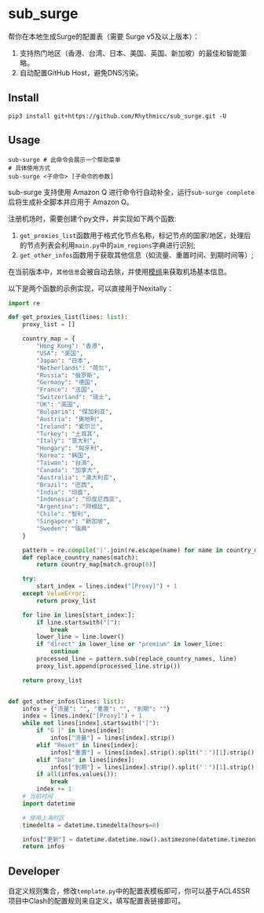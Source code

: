 # sub_surge

帮你在本地生成Surge的配置表（需要 Surge v5及以上版本）：

1. 支持热门地区（香港、台湾、日本、美国、英国、新加坡）的最佳和智能策略。
2. 自动配置GitHub Host，避免DNS污染。

## Install

```shell
pip3 install git+https://github.com/Rhythmicc/sub_surge.git -U
```

## Usage

```shell
sub-surge # 此命令会展示一个帮助菜单
# 具体使用方式
sub-surge <子命令> [子命令的参数]
```

sub-surge 支持使用 Amazon Q 进行命令行自动补全，运行`sub-surge complete`后将生成补全脚本并应用于 Amazon Q。

注册机场时，需要创建个py文件，并实现如下两个函数:

1. `get_proxies_list`函数用于格式化节点名称，标记节点的国家/地区，处理后的节点列表会利用`main.py`中的`aim_regions`字典进行识别;
2. `get_other_infos`函数用于获取其他信息（如流量、重置时间、到期时间等）;

在当前版本中，`其他信息`会被自动去除，并使用[模组](https://github.com/Rabbit-Spec/Surge/tree/Master/Module/Panel/Sub-info)来获取机场基本信息。

以下是两个函数的示例实现，可以直接用于Nexitally：

```python
import re

def get_proxies_list(lines: list):
    proxy_list = []

    country_map = {
        "Hong Kong": "香港",
        "USA": "美国",
        "Japan": "日本",
        "Netherlands": "荷兰",
        "Russia": "俄罗斯",
        "Germany": "德国",
        "France": "法国",
        "Switzerland": "瑞士",
        "UK": "英国",
        "Bulgaria": "保加利亚",
        "Austria": "奥地利",
        "Ireland": "爱尔兰",
        "Turkey": "土耳其",
        "Italy": "意大利",
        "Hungary": "匈牙利",
        "Korea": "韩国",
        "Taiwan": "台湾",
        "Canada": "加拿大",
        "Australia": "澳大利亚",
        "Brazil": "巴西",
        "India": "印度",
        "Indonesia": "印度尼西亚",
        "Argentina": "阿根廷",
        "Chile": "智利",
        "Singapore": "新加坡",
        "Sweden": "瑞典"
    }

    pattern = re.compile('|'.join(re.escape(name) for name in country_map.keys()))
    def replace_country_names(match):
        return country_map[match.group(0)]

    try:
        start_index = lines.index("[Proxy]") + 1
    except ValueError:
        return proxy_list

    for line in lines[start_index:]:
        if line.startswith("["):
            break
        lower_line = line.lower()
        if "direct" in lower_line or "premium" in lower_line:
            continue
        processed_line = pattern.sub(replace_country_names, line)
        proxy_list.append(processed_line.strip())

    return proxy_list


def get_other_infos(lines: list):
    infos = {"流量": "", "重置": "", "到期": ""}
    index = lines.index("[Proxy]") + 1
    while not lines[index].startswith("["):
        if "G |" in lines[index]:
            infos["流量"] = lines[index].strip()
        elif "Reset" in lines[index]:
            infos["重置"] = lines[index].strip().split("：")[1].strip()
        elif "Date" in lines[index]:
            infos["到期"] = lines[index].strip().split("：")[1].strip()
        if all(infos.values()):
            break
        index += 1
    # 当前时间
    import datetime

    # 使用上海时区
    timedelta = datetime.timedelta(hours=8)

    infos["更新"] = datetime.datetime.now().astimezone(datetime.timezone(timedelta)).strftime("%Y-%m-%d %H:%M:%S")
    return infos
```

## Developer

自定义规则集合，修改`template.py`中的配置表模板即可，你可以基于ACL4SSR项目中Clash的配置规则来自定义，填写配置表链接即可。
